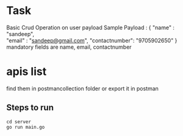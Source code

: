 # Task
Basic Crud Operation on user payload
Sample Payload : {
    "name" : "sandeep",  
    "email" : "sandeep@gmail.com",
    "contactnumber": "9705902650"
}
mandatory fields are name, email, contactnumber

# apis list
find them in postmancollection folder or export it in postman



## Steps to run
```
cd server
go run main.go

```
 



 
